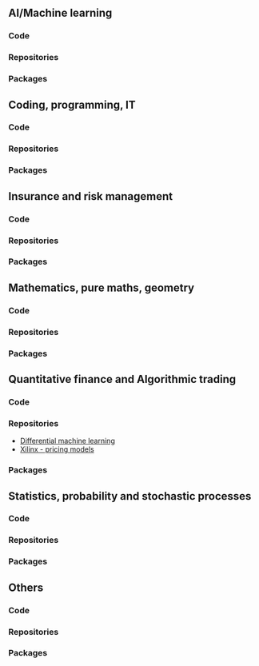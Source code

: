 ## AI/Machine learning

### Code

### Repositories

### Packages

## Coding, programming, IT

### Code

### Repositories

### Packages

## Insurance and risk management

### Code

### Repositories

### Packages

## Mathematics, pure maths, geometry

### Code

### Repositories

### Packages

## Quantitative finance and Algorithmic trading

### Code

### Repositories
* [Differential machine learning](https://github.com/differential-machine-learning?tab=repositories)
* [Xilinx - pricing models](https://xilinx.github.io/Vitis_Libraries/quantitative_finance/2020.1/models_and_methods.html)

### Packages

## Statistics, probability and stochastic processes

### Code

### Repositories

### Packages

## Others

### Code

### Repositories

### Packages

